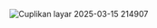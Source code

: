 ![Cuplikan layar 2025-03-15 214907](https://github.com/user-attachments/assets/ef078943-4e03-4abb-8f18-0d276ca8e9df)

